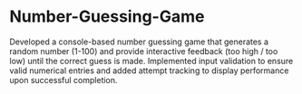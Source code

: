# Number-Guessing-Game
Developed a console-based number guessing game that generates a random number (1-100) and provide interactive feedback (too high / too low) until the correct guess is made.  Implemented input validation to ensure valid numerical entries and added attempt tracking to display performance upon successful completion.
